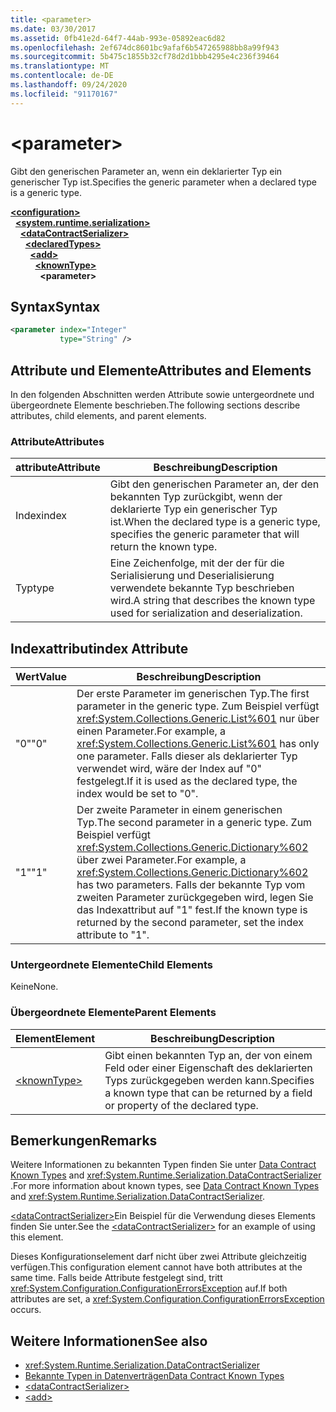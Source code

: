 ```yaml
---
title: <parameter>
ms.date: 03/30/2017
ms.assetid: 0fb41e2d-64f7-44ab-993e-05892eac6d82
ms.openlocfilehash: 2ef674dc8601bc9afaf6b547265988bb8a99f943
ms.sourcegitcommit: 5b475c1855b32cf78d2d1bbb4295e4c236f39464
ms.translationtype: MT
ms.contentlocale: de-DE
ms.lasthandoff: 09/24/2020
ms.locfileid: "91170167"
---
```

# \<parameter>

<span data-ttu-id="61e16-101">Gibt den generischen Parameter an, wenn ein deklarierter Typ ein generischer Typ ist.</span><span class="sxs-lookup"><span data-stu-id="61e16-101">Specifies the generic parameter when a declared type is a generic type.</span></span>  
  
[**\<configuration>**](../configuration-element.md)\
&nbsp;&nbsp;[**\<system.runtime.serialization>**](system-runtime-serialization.md)\
&nbsp;&nbsp;&nbsp;&nbsp;[**\<dataContractSerializer>**](datacontractserializer.md)\
&nbsp;&nbsp;&nbsp;&nbsp;&nbsp;&nbsp;[**\<declaredTypes>**](declaredtypes.md)\
&nbsp;&nbsp;&nbsp;&nbsp;&nbsp;&nbsp;&nbsp;&nbsp;[**\<add>**](add-of-declaredtypes-element.md)\
&nbsp;&nbsp;&nbsp;&nbsp;&nbsp;&nbsp;&nbsp;&nbsp;&nbsp;&nbsp;[**\<knownType>**](knowntype.md)\
&nbsp;&nbsp;&nbsp;&nbsp;&nbsp;&nbsp;&nbsp;&nbsp;&nbsp;&nbsp;&nbsp;&nbsp;**\<parameter>**  
  
## <a name="syntax"></a><span data-ttu-id="61e16-102">Syntax</span><span class="sxs-lookup"><span data-stu-id="61e16-102">Syntax</span></span>  
  
```xml  
<parameter index="Integer"
           type="String" />
```  
  
## <a name="attributes-and-elements"></a><span data-ttu-id="61e16-103">Attribute und Elemente</span><span class="sxs-lookup"><span data-stu-id="61e16-103">Attributes and Elements</span></span>  

 <span data-ttu-id="61e16-104">In den folgenden Abschnitten werden Attribute sowie untergeordnete und übergeordnete Elemente beschrieben.</span><span class="sxs-lookup"><span data-stu-id="61e16-104">The following sections describe attributes, child elements, and parent elements.</span></span>  
  
### <a name="attributes"></a><span data-ttu-id="61e16-105">Attribute</span><span class="sxs-lookup"><span data-stu-id="61e16-105">Attributes</span></span>  
  
|<span data-ttu-id="61e16-106">attribute</span><span class="sxs-lookup"><span data-stu-id="61e16-106">Attribute</span></span>|<span data-ttu-id="61e16-107">Beschreibung</span><span class="sxs-lookup"><span data-stu-id="61e16-107">Description</span></span>|  
|---------------|-----------------|  
|<span data-ttu-id="61e16-108">Index</span><span class="sxs-lookup"><span data-stu-id="61e16-108">index</span></span>|<span data-ttu-id="61e16-109">Gibt den generischen Parameter an, der den bekannten Typ zurückgibt, wenn der deklarierte Typ ein generischer Typ ist.</span><span class="sxs-lookup"><span data-stu-id="61e16-109">When the declared type is a generic type, specifies the generic parameter that will return the known type.</span></span>|  
|<span data-ttu-id="61e16-110">Typ</span><span class="sxs-lookup"><span data-stu-id="61e16-110">type</span></span>|<span data-ttu-id="61e16-111">Eine Zeichenfolge, mit der der für die Serialisierung und Deserialisierung verwendete bekannte Typ beschrieben wird.</span><span class="sxs-lookup"><span data-stu-id="61e16-111">A string that describes the known type used for serialization and deserialization.</span></span>|  
  
## <a name="index-attribute"></a><span data-ttu-id="61e16-112">Indexattribut</span><span class="sxs-lookup"><span data-stu-id="61e16-112">index Attribute</span></span>  
  
|<span data-ttu-id="61e16-113">Wert</span><span class="sxs-lookup"><span data-stu-id="61e16-113">Value</span></span>|<span data-ttu-id="61e16-114">Beschreibung</span><span class="sxs-lookup"><span data-stu-id="61e16-114">Description</span></span>|  
|-----------|-----------------|  
|<span data-ttu-id="61e16-115">"0"</span><span class="sxs-lookup"><span data-stu-id="61e16-115">"0"</span></span>|<span data-ttu-id="61e16-116">Der erste Parameter im generischen Typ.</span><span class="sxs-lookup"><span data-stu-id="61e16-116">The first parameter in the generic type.</span></span> <span data-ttu-id="61e16-117">Zum Beispiel verfügt <xref:System.Collections.Generic.List%601> nur über einen Parameter.</span><span class="sxs-lookup"><span data-stu-id="61e16-117">For example, a <xref:System.Collections.Generic.List%601> has only one parameter.</span></span> <span data-ttu-id="61e16-118">Falls dieser als deklarierter Typ verwendet wird, wäre der Index auf "0" festgelegt.</span><span class="sxs-lookup"><span data-stu-id="61e16-118">If it is used as the declared type, the index would be set to "0".</span></span>|  
|<span data-ttu-id="61e16-119">"1"</span><span class="sxs-lookup"><span data-stu-id="61e16-119">"1"</span></span>|<span data-ttu-id="61e16-120">Der zweite Parameter in einem generischen Typ.</span><span class="sxs-lookup"><span data-stu-id="61e16-120">The second parameter in a generic type.</span></span> <span data-ttu-id="61e16-121">Zum Beispiel verfügt <xref:System.Collections.Generic.Dictionary%602> über zwei Parameter.</span><span class="sxs-lookup"><span data-stu-id="61e16-121">For example, a <xref:System.Collections.Generic.Dictionary%602> has two parameters.</span></span> <span data-ttu-id="61e16-122">Falls der bekannte Typ vom zweiten Parameter zurückgegeben wird, legen Sie das Indexattribut auf "1" fest.</span><span class="sxs-lookup"><span data-stu-id="61e16-122">If the known type is returned by the second parameter, set the index attribute to "1".</span></span>|  
  
### <a name="child-elements"></a><span data-ttu-id="61e16-123">Untergeordnete Elemente</span><span class="sxs-lookup"><span data-stu-id="61e16-123">Child Elements</span></span>  

 <span data-ttu-id="61e16-124">Keine</span><span class="sxs-lookup"><span data-stu-id="61e16-124">None.</span></span>  
  
### <a name="parent-elements"></a><span data-ttu-id="61e16-125">Übergeordnete Elemente</span><span class="sxs-lookup"><span data-stu-id="61e16-125">Parent Elements</span></span>  
  
|<span data-ttu-id="61e16-126">Element</span><span class="sxs-lookup"><span data-stu-id="61e16-126">Element</span></span>|<span data-ttu-id="61e16-127">Beschreibung</span><span class="sxs-lookup"><span data-stu-id="61e16-127">Description</span></span>|  
|-------------|-----------------|  
|[\<knownType>](knowntype.md)|<span data-ttu-id="61e16-128">Gibt einen bekannten Typ an, der von einem Feld oder einer Eigenschaft des deklarierten Typs zurückgegeben werden kann.</span><span class="sxs-lookup"><span data-stu-id="61e16-128">Specifies a known type that can be returned by a field or property of the declared type.</span></span>|  
  
## <a name="remarks"></a><span data-ttu-id="61e16-129">Bemerkungen</span><span class="sxs-lookup"><span data-stu-id="61e16-129">Remarks</span></span>  

 <span data-ttu-id="61e16-130">Weitere Informationen zu bekannten Typen finden Sie unter [Data Contract Known Types](../../../wcf/feature-details/data-contract-known-types.md) and <xref:System.Runtime.Serialization.DataContractSerializer> .</span><span class="sxs-lookup"><span data-stu-id="61e16-130">For more information about known types, see [Data Contract Known Types](../../../wcf/feature-details/data-contract-known-types.md) and <xref:System.Runtime.Serialization.DataContractSerializer>.</span></span>  
  
 <span data-ttu-id="61e16-131">[\<dataContractSerializer>](datacontractserializer-element.md)Ein Beispiel für die Verwendung dieses Elements finden Sie unter.</span><span class="sxs-lookup"><span data-stu-id="61e16-131">See the [\<dataContractSerializer>](datacontractserializer-element.md) for an example of using this element.</span></span>  
  
 <span data-ttu-id="61e16-132">Dieses Konfigurationselement darf nicht über zwei Attribute gleichzeitig verfügen.</span><span class="sxs-lookup"><span data-stu-id="61e16-132">This configuration element cannot have both attributes at the same time.</span></span> <span data-ttu-id="61e16-133">Falls beide Attribute festgelegt sind, tritt <xref:System.Configuration.ConfigurationErrorsException> auf.</span><span class="sxs-lookup"><span data-stu-id="61e16-133">If both attributes are set, a <xref:System.Configuration.ConfigurationErrorsException> occurs.</span></span>  
  
## <a name="see-also"></a><span data-ttu-id="61e16-134">Weitere Informationen</span><span class="sxs-lookup"><span data-stu-id="61e16-134">See also</span></span>

- <xref:System.Runtime.Serialization.DataContractSerializer>
- [<span data-ttu-id="61e16-135">Bekannte Typen in Datenverträgen</span><span class="sxs-lookup"><span data-stu-id="61e16-135">Data Contract Known Types</span></span>](../../../wcf/feature-details/data-contract-known-types.md)
- [\<dataContractSerializer>](datacontractserializer-element.md)
- [\<add>](add-of-declaredtypes-element.md)
